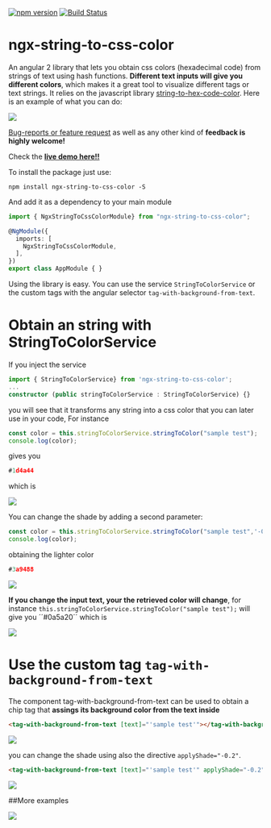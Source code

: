 [![npm version](https://badge.fury.io/js/ngx-string-to-css-color.svg)](https://badge.fury.io/js/ngx-string-to-css-color)
[![Build Status](https://travis-ci.org/HugoJBello/ngx-string-to-css-color-lib.svg)](https://travis-ci.org/https://github.com/HugoJBello/ngx-string-to-css-color-lib?branch=master)

ngx-string-to-css-color
===========

An angular 2 library that lets you obtain css colors (hexadecimal code) from strings of text using hash functions. **Different text inputs will give you different colors**, which makes it a great tool to visualize different tags or text strings. It relies on the javascript library [string-to-hex-code-color](https://github.com/HugoJBello/string-to-hex-code-color). Here is an example of what you can do:

![](https://raw.githubusercontent.com/HugoJBello/ngx-string-to-css-color-lib/master/screenshots/sample.PNG)

[Bug-reports or feature request](https://github.com/HugoJBello/ngx-string-to-css-color-lib/issues) as well as any other kind of **feedback is highly welcome!**

Check the [**live demo here!!**](https://ngx-string-to-css-color.firebaseapp.com/)

To install the package just use:

```
npm install ngx-string-to-css-color -S
```

And add it as a dependency to your main module

```typescript
import { NgxStringToCssColorModule} from "ngx-string-to-css-color";

@NgModule({
  imports: [
    NgxStringToCssColorModule,
  ],
})
export class AppModule { }

```


Using the library is easy. You can use the service ``StringToColorService`` or the custom tags with the angular selector ``tag-with-background-from-text``.

# Obtain an string with StringToColorService

If you inject the service

```typescript
import { StringToColorService} from 'ngx-string-to-css-color';
...
constructor (public stringToColorService : StringToColorService) {}

```

you will see that it transforms any string into a css color that you can later use in your code, For instance

```typescript
const color = this.stringToColorService.stringToColor("sample test");
console.log(color);
```
gives you 

```typescript
#1d4a44
```

which is 

![](https://raw.githubusercontent.com/HugoJBello/ngx-string-to-css-color-lib/master/screenshots/sample_test_default.PNG)

You can change the shade by adding a second parameter:

```typescript
const color = this.stringToColorService.stringToColor("sample test",'-0.2');
console.log(color);
```

obtaining the lighter color

```typescript
#3a9488
```
![](https://raw.githubusercontent.com/HugoJBello/ngx-string-to-css-color-lib/master/screenshots/sample_test_shade_-0.2.PNG)

**If you change the input text, your the retrieved color will change**, for instance ``this.stringToColorService.stringToColor("sample test");`` will give you ´´#0a5a20´´ which is 

![](https://raw.githubusercontent.com/HugoJBello/ngx-string-to-css-color-lib/master/screenshots/sample_test22_default.PNG)

# Use the custom tag ``tag-with-background-from-text``
The component tag-with-background-from-text can be used to obtain a chip tag that **assings its background color from the text inside**
```html
<tag-with-background-from-text [text]="'sample test'"></tag-with-background-from-text>
```
![](https://raw.githubusercontent.com/HugoJBello/ngx-string-to-css-color-lib/master/screenshots/sample_test_tag_default.PNG)

you can change the shade using also the directive ``applyShade="-0.2"``.

```html
<tag-with-background-from-text [text]="'sample test'" applyShade="-0.2"></tag-with-background-from-text>```
```
![](https://raw.githubusercontent.com/HugoJBello/ngx-string-to-css-color-lib/master/screenshots/sample_test_tag_shade_-0.2.PNG)

##More examples

![](https://raw.githubusercontent.com/HugoJBello/ngx-string-to-css-color-lib/master/screenshots/examples.PNG)

